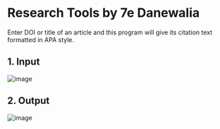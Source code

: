 # **Research Tools by 7e Danewalia**
Enter DOI or title of an article and this program will give its citation text formatted in APA style.

## **1. Input**
![image](https://github.com/user-attachments/assets/16e66a63-5113-4aeb-a86a-313fb912834a)

## **2. Output**
![image](https://github.com/user-attachments/assets/a13dacb7-11f1-4a65-91f2-8d90cb575ee0)


